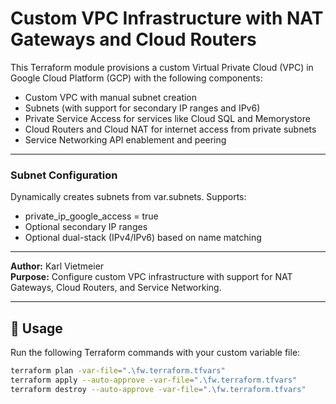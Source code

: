 # Custom VPC Infrastructure with NAT Gateways and Cloud Routers

This Terraform module provisions a custom Virtual Private Cloud (VPC) in Google Cloud Platform (GCP) with the following components:

- Custom VPC with manual subnet creation
- Subnets (with support for secondary IP ranges and IPv6)
- Private Service Access for services like Cloud SQL and Memorystore
- Cloud Routers and Cloud NAT for internet access from private subnets
- Service Networking API enablement and peering

---

### Subnet Configuration

Dynamically creates subnets from var.subnets.
Supports:

- private_ip_google_access = true
- Optional secondary IP ranges
- Optional dual-stack (IPv4/IPv6) based on name matching

---

**Author:** Karl Vietmeier  
**Purpose:** Configure custom VPC infrastructure with support for NAT Gateways, Cloud Routers, and Service Networking.

---

## 🚀 Usage

Run the following Terraform commands with your custom variable file:

```bash
terraform plan -var-file=".\fw.terraform.tfvars"
terraform apply --auto-approve -var-file=".\fw.terraform.tfvars"
terraform destroy --auto-approve -var-file=".\fw.terraform.tfvars"
